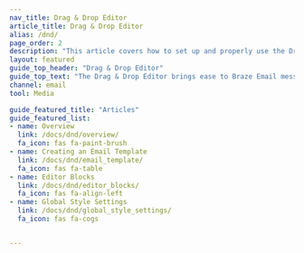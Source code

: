 ```yaml
---
nav_title: Drag & Drop Editor
article_title: Drag & Drop Editor
alias: /dnd/
page_order: 2
description: "This article covers how to set up and properly use the Drag & Drop Editor provided by Braze."
layout: featured
guide_top_header: "Drag & Drop Editor"
guide_top_text: "The Drag & Drop Editor brings ease to Braze Email message building. With the drag & drop editing experience, you can create completely custom and personalized email messages without using HTML. Check out the following articles to learn more!"
channel: email
tool: Media

guide_featured_title: "Articles"
guide_featured_list:
- name: Overview
  link: /docs/dnd/overview/
  fa_icon: fas fa-paint-brush
- name: Creating an Email Template
  link: /docs/dnd/email_template/
  fa_icon: fas fa-table
- name: Editor Blocks
  link: /docs/dnd/editor_blocks/
  fa_icon: fas fa-align-left
- name: Global Style Settings
  link: /docs/dnd/global_style_settings/
  fa_icon: fas fa-cogs


---
```

<br><br>